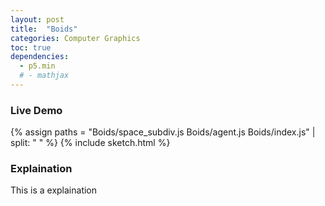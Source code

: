```yaml
---
layout: post
title:  "Boids"
categories: Computer Graphics
toc: true
dependencies:
  - p5.min
  # - mathjax
---
```


### Live Demo

{% assign paths = "Boids/space_subdiv.js Boids/agent.js Boids/index.js" | split: " " %}
{% include sketch.html %}

### Explaination
This is a explaination